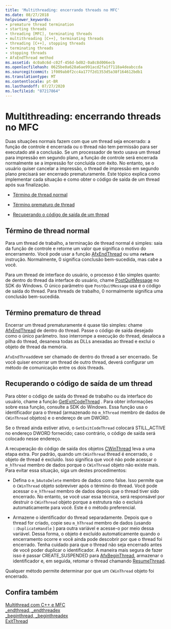 ```yaml
---
title: 'Multithreading: encerrando threads no MFC'
ms.date: 08/27/2018
helpviewer_keywords:
- premature thread termination
- starting threads
- threading [MFC], terminating threads
- multithreading [C++], terminating threads
- threading [C++], stopping threads
- terminating threads
- stopping threads
- AfxEndThread method
ms.assetid: 4c0a8c6d-c02f-456d-bd02-0a8c8d006ecb
ms.openlocfilehash: 0625be0a628a6ae991acd2fa1f7118a4deabccda
ms.sourcegitcommit: 1f009ab0f2cc4a177f2d1353d5a38f164612bdb1
ms.translationtype: MT
ms.contentlocale: pt-BR
ms.lasthandoff: 07/27/2020
ms.locfileid: "87217864"
---
```

# <a name="multithreading-terminating-threads-in-mfc"></a>Multithreading: encerrando threads no MFC

Duas situações normais fazem com que um thread seja encerrado: a função de controle é encerrada ou o thread não tem permissão para ser executado até a conclusão. Se um processador de texto usava um thread para impressão em segundo plano, a função de controle será encerrada normalmente se a impressão for concluída com êxito. No entanto, se o usuário quiser cancelar a impressão, o thread de impressão em segundo plano precisará ser encerrado prematuramente. Este tópico explica como implementar cada situação e como obter o código de saída de um thread após sua finalização.

- [Término de thread normal](#_core_normal_thread_termination)

- [Término prematuro de thread](#_core_premature_thread_termination)

- [Recuperando o código de saída de um thread](#_core_retrieving_the_exit_code_of_a_thread)

## <a name="normal-thread-termination"></a><a name="_core_normal_thread_termination"></a>Término de thread normal

Para um thread de trabalho, a terminação de thread normal é simples: saia da função de controle e retorne um valor que significa o motivo do encerramento. Você pode usar a função [AfxEndThread](../mfc/reference/application-information-and-management.md#afxendthread) ou uma **`return`** instrução. Normalmente, 0 significa conclusão bem-sucedida, mas cabe a você.

Para um thread de interface do usuário, o processo é tão simples quanto: de dentro do thread da interface do usuário, chame [PostQuitMessage](/windows/win32/api/winuser/nf-winuser-postquitmessage) no SDK do Windows. O único parâmetro que `PostQuitMessage` usa é o código de saída do thread. Para threads de trabalho, 0 normalmente significa uma conclusão bem-sucedida.

## <a name="premature-thread-termination"></a><a name="_core_premature_thread_termination"></a>Término prematuro de thread

Encerrar um thread prematuramente é quase tão simples: chame [AfxEndThread](../mfc/reference/application-information-and-management.md#afxendthread) de dentro do thread. Passe o código de saída desejado como o único parâmetro. Isso interrompe a execução do thread, desaloca a pilha do thread, desanexa todas as DLLs anexadas ao thread e exclui o objeto de thread da memória.

`AfxEndThread`deve ser chamado de dentro do thread a ser encerrado. Se você quiser encerrar um thread de outro thread, deverá configurar um método de comunicação entre os dois threads.

## <a name="retrieving-the-exit-code-of-a-thread"></a><a name="_core_retrieving_the_exit_code_of_a_thread"></a>Recuperando o código de saída de um thread

Para obter o código de saída do thread de trabalho ou da interface do usuário, chame a função [GetExitCodeThread](/windows/win32/api/processthreadsapi/nf-processthreadsapi-getexitcodethread) . Para obter informações sobre essa função, consulte a SDK do Windows. Essa função usa o identificador para o thread (armazenado no `m_hThread` membro de dados de `CWinThread` objetos) e o endereço de um DWORD.

Se o thread ainda estiver ativo, o `GetExitCodeThread` colocará STILL_ACTIVE no endereço DWORD fornecido; caso contrário, o código de saída será colocado nesse endereço.

A recuperação do código de saída dos objetos [CWinThread](../mfc/reference/cwinthread-class.md) leva a uma etapa extra. Por padrão, quando um `CWinThread` thread é encerrado, o objeto de thread é excluído. Isso significa que você não pode acessar o `m_hThread` membro de dados porque o `CWinThread` objeto não existe mais. Para evitar essa situação, siga um destes procedimentos:

- Defina o `m_bAutoDelete` membro de dados como false. Isso permite que o `CWinThread` objeto sobreviver após o término do thread. Você pode acessar o `m_hThread` membro de dados depois que o thread tiver sido encerrado. No entanto, se você usar essa técnica, será responsável por destruir o `CWinThread` objeto porque a estrutura não o excluirá automaticamente para você. Este é o método preferencial.

- Armazene o identificador do thread separadamente. Depois que o thread for criado, copie seu `m_hThread` membro de dados (usando `::DuplicateHandle` ) para outra variável e acesse-o por meio dessa variável. Dessa forma, o objeto é excluído automaticamente quando o encerramento ocorre e você ainda pode descobrir por que o thread foi encerrado. Tenha cuidado para que o thread não seja encerrado antes de você poder duplicar o identificador. A maneira mais segura de fazer isso é passar CREATE_SUSPENDED para [AfxBeginThread](../mfc/reference/application-information-and-management.md#afxbeginthread), armazenar o identificador e, em seguida, retomar o thread chamando [ResumeThread](../mfc/reference/cwinthread-class.md#resumethread).

Qualquer método permite determinar por que um `CWinThread` objeto foi encerrado.

## <a name="see-also"></a>Confira também

[Multithread com C++ e MFC](multithreading-with-cpp-and-mfc.md)<br/>
[_endthread, _endthreadex](../c-runtime-library/reference/endthread-endthreadex.md)<br/>
[_beginthread, _beginthreadex](../c-runtime-library/reference/beginthread-beginthreadex.md)<br/>
[ExitThread](/windows/win32/api/processthreadsapi/nf-processthreadsapi-exitthread)
